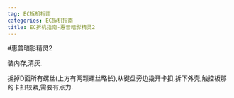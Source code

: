 ```yaml
---
tag: EC拆机指南
categories: EC拆机指南
title: EC拆机指南-惠普暗影精灵2
---
```


#惠普暗影精灵2

装内存,清灰.

拆掉D面所有螺丝(上方有两颗螺丝略长),从键盘旁边撬开卡扣,拆下外壳,触控板那的卡扣较紧,需要有点力.


